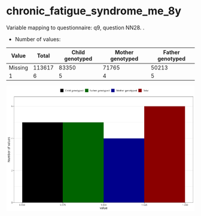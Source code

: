 # chronic_fatigue_syndrome_me_8y
Variable mapping to questionnaire: q9, question NN28.
.
- Number of values:

| Value | Total | Child genotyped | Mother genotyped | Father genotyped |
| ----- | ----- | --------------- | ---------------- | ---------------- |
| Missing | 113617 | 83350 | 71765 | 50213 |
| 1 | 6 | 5 | 4 |5 |



![](chronic_fatigue_syndrome_me_8y_n.png)



